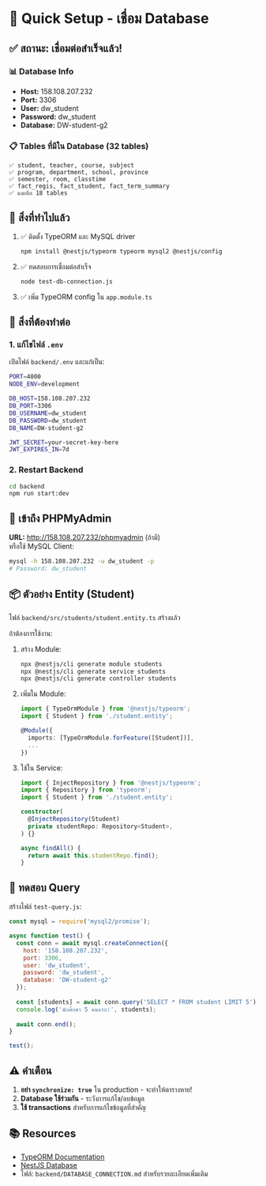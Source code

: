 # 🚀 Quick Setup - เชื่อม Database

## ✅ สถานะ: เชื่อมต่อสำเร็จแล้ว!

### 📊 Database Info
- **Host:** 158.108.207.232
- **Port:** 3306
- **User:** dw_student
- **Password:** dw_student
- **Database:** DW-student-g2

### 📋 Tables ที่มีใน Database (32 tables)
```
✅ student, teacher, course, subject
✅ program, department, school, province
✅ semester, room, classtime
✅ fact_regis, fact_student, fact_term_summary
✅ และอีก 18 tables
```

## 🔧 สิ่งที่ทำไปแล้ว

1. ✅ ติดตั้ง TypeORM และ MySQL driver
   ```bash
   npm install @nestjs/typeorm typeorm mysql2 @nestjs/config
   ```

2. ✅ ทดสอบการเชื่อมต่อสำเร็จ
   ```bash
   node test-db-connection.js
   ```

3. ✅ เพิ่ม TypeORM config ใน `app.module.ts`

## 📝 สิ่งที่ต้องทำต่อ

### 1. แก้ไขไฟล์ `.env`

เปิดไฟล์ `backend/.env` และแก้เป็น:

```bash
PORT=4000
NODE_ENV=development

DB_HOST=158.108.207.232
DB_PORT=3306
DB_USERNAME=dw_student
DB_PASSWORD=dw_student
DB_NAME=DW-student-g2

JWT_SECRET=your-secret-key-here
JWT_EXPIRES_IN=7d
```

### 2. Restart Backend

```bash
cd backend
npm run start:dev
```

## 🎯 เข้าถึง PHPMyAdmin

**URL:** http://158.108.207.232/phpmyadmin (ถ้ามี)  
หรือใช้ MySQL Client:

```bash
mysql -h 158.108.207.232 -u dw_student -p
# Password: dw_student
```

## 📦 ตัวอย่าง Entity (Student)

ไฟล์ `backend/src/students/student.entity.ts` สร้างแล้ว

ถ้าต้องการใช้งาน:

1. สร้าง Module:
   ```bash
   npx @nestjs/cli generate module students
   npx @nestjs/cli generate service students
   npx @nestjs/cli generate controller students
   ```

2. เพิ่มใน Module:
   ```typescript
   import { TypeOrmModule } from '@nestjs/typeorm';
   import { Student } from './student.entity';
   
   @Module({
     imports: [TypeOrmModule.forFeature([Student])],
     ...
   })
   ```

3. ใช้ใน Service:
   ```typescript
   import { InjectRepository } from '@nestjs/typeorm';
   import { Repository } from 'typeorm';
   import { Student } from './student.entity';
   
   constructor(
     @InjectRepository(Student)
     private studentRepo: Repository<Student>,
   ) {}
   
   async findAll() {
     return await this.studentRepo.find();
   }
   ```

## 🧪 ทดสอบ Query

สร้างไฟล์ `test-query.js`:

```javascript
const mysql = require('mysql2/promise');

async function test() {
  const conn = await mysql.createConnection({
    host: '158.108.207.232',
    port: 3306,
    user: 'dw_student',
    password: 'dw_student',
    database: 'DW-student-g2'
  });
  
  const [students] = await conn.query('SELECT * FROM student LIMIT 5');
  console.log('นักศึกษา 5 คนแรก:', students);
  
  await conn.end();
}

test();
```

## ⚠️ คำเตือน

1. **อย่า `synchronize: true`** ใน production - จะทำให้ตารางหาย!
2. **Database ใช้ร่วมกัน** - ระวังการแก้ไข/ลบข้อมูล
3. **ใช้ transactions** สำหรับการแก้ไขข้อมูลที่สำคัญ

## 📚 Resources

- [TypeORM Documentation](https://typeorm.io)
- [NestJS Database](https://docs.nestjs.com/techniques/database)
- ไฟล์: `backend/DATABASE_CONNECTION.md` สำหรับรายละเอียดเพิ่มเติม

